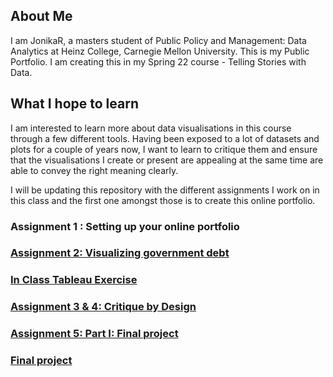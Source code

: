 ## About Me
I am JonikaR, a masters student  of Public Policy and Management: Data Analytics at Heinz College, Carnegie Mellon University. This is my Public Portfolio.
I am creating this in my Spring 22 course - Telling Stories with Data. 

## What I hope to learn
I am interested to learn more about data visualisations in this course through a few different tools. Having been exposed to a lot of datasets and plots for a couple of years now, I want to learn to critique them and ensure that the visualisations I create or present are appealing at the same time are able to convey the right meaning clearly.

I will be updating this repository with the different assignments I work on in this class and the first one amongst those is to create this online portfolio.


### Assignment 1 : Setting up your online portfolio 

### [Assignment 2: Visualizing government debt](/dataviz2.md)

### [In Class Tableau Exercise](/dataviz3.html)

### [Assignment 3 & 4: Critique by Design](/dataviz4.md)

### [Assignment 5: Part I: Final project](/Project.md)

### [Final project](/Project.md)
